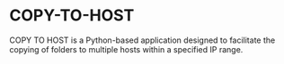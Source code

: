 # COPY-TO-HOST
COPY TO HOST is a Python-based application designed to facilitate the copying of folders to multiple hosts within a specified IP range.

